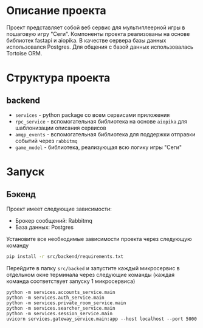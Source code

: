 # Описание проекта

Проект представляет собой веб сервис для мультиплеерной игры в пошаговую игру "Сеги". Компоненты проекта реализованы на основе
библиотек fastapi и aiopika. В качестве сервера базы данных использовался Postgres. Для общения с базой данных использовалась
Tortoise ORM.

# Структура проекта

## backend

* `services` - python package со всем сервисами приложения
* `rpc_service` - вспомогательная библиотека на основе `aiopika` для шаблонизации описания сервисов
* `amqp_events` - вспомогательная библиотека для поддержки отправки событий через `rabbitmq`
* `game_model` - библиотека, реализующая всю логику игры "Сеги"

# Запуск

## Бэкенд

Проект имеет следующие зависимости:
* Брокер сообщений: Rabbitmq
* База данных: Postgres

Установите все необходимые зависимости проекта через следующую команду

```bash
pip install -r src/backend/requirements.txt
```

Перейдите в папку `src/backed` и запустите каждый микросервис в отдельном окне терминала через следующие команды (каждая команда соответствует запуску 1 микросервиса)

```
python -m services.accounts_service.main
python -m services.auth_service.main
python -m services.private_room_service.main
python -m services.searcher_service.main
python -m services.session_service.main
uvicorn services.gateway_service.main:app --host localhost --port 5000
```
